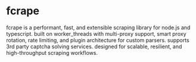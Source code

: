 # fcrape
fcrape is a performant, fast, and extensible scraping library for node.js and typescript. built on worker_threads with multi-proxy support, smart proxy rotation, rate limiting, and plugin architecture for custom parsers. supports 3rd party captcha solving services. designed for scalable, resilient, and high-throughput scraping workflows.
